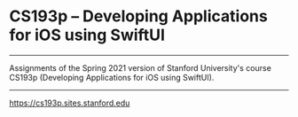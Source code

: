 # CS193p – Developing Applications for iOS using SwiftUI

---

Assignments of the Spring 2021 version of Stanford University's course CS193p (Developing Applications for iOS using SwiftUI).

---

https://cs193p.sites.stanford.edu
